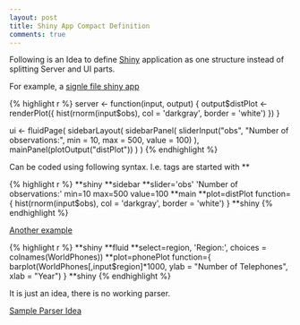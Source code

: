 ```yaml
---
layout: post
title: Shiny App Compact Definition
comments: true
---
```



Following is an Idea to define [Shiny](http://shiny.rstudio.com/) application as
one structure instead of splitting Server and UI parts.

For example, a [signle file shiny app](http://shiny.rstudio.com/articles/single-file.html)

{% highlight r %}
server <- function(input, output) {
  output$distPlot <- renderPlot({
    hist(rnorm(input$obs), col = 'darkgray', border = 'white')
  })
}

ui <- fluidPage(
  sidebarLayout(
    sidebarPanel(
      sliderInput("obs", "Number of observations:", min = 10, max = 500, value = 100)
    ),
    mainPanel(plotOutput("distPlot"))
  )
)
{% endhighlight %}

Can be coded using following syntax. I.e. tags are started with **

{% highlight r %}
**shiny
**sidebar
**slider='obs' 'Number of observations:' min=10 max=500 value=100
**main
**plot=distPlot
function={
    hist(rnorm(input$obs), col = 'darkgray', border = 'white')
  }
**shiny
{% endhighlight %}

[Another example](http://rmarkdown.rstudio.com/authoring_embedded_shiny.html)

{% highlight r %}
**shiny
**fluid
**select=region, 'Region:', choices = colnames(WorldPhones))
**plot=phonePlot function={
      barplot(WorldPhones[,input$region]*1000, 
              ylab = "Number of Telephones", xlab = "Year")
    }
**shiny
{% endhighlight %}

It is just an idea, there is no working parser.

[Sample Parser Idea](https://github.com/nin-jin/tree.d)